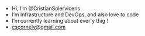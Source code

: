 - Hi, I’m @CristianSolervicens
- I’m Infrastructure and DevOps, and also love to code
- I’m currently learning about ever'y thig !
- cscornely@gmail.com
